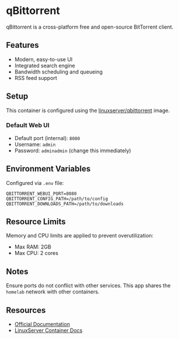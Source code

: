# qBittorrent

qBittorrent is a cross-platform free and open-source BitTorrent client.

## Features

- Modern, easy-to-use UI
- Integrated search engine
- Bandwidth scheduling and queueing
- RSS feed support

## Setup

This container is configured using the [linuxserver/qbittorrent](https://hub.docker.com/r/linuxserver/qbittorrent) image.

### Default Web UI

- Default port (internal): `8080`
- Username: `admin`
- Password: `adminadmin` (change this immediately)

## Environment Variables

Configured via `.env` file:

```
QBITTORRENT_WEBUI_PORT=8080
QBITTORRENT_CONFIG_PATH=/path/to/config
QBITTORRENT_DOWNLOADS_PATH=/path/to/downloads
```

## Resource Limits

Memory and CPU limits are applied to prevent overutilization:

- Max RAM: 2GB
- Max CPU: 2 cores

## Notes

Ensure ports do not conflict with other services. This app shares the `homelab` network with other containers.

## Resources

- [Official Documentation](https://github.com/qbittorrent/qBittorrent)
- [LinuxServer Container Docs](https://docs.linuxserver.io/images/docker-qbittorrent/)
